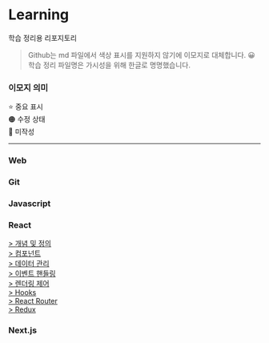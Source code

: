 # Learning

학습 정리용 리포지토리

> Github는 md 파일에서 색상 표시를 지원하지 않기에 이모지로 대체합니다. 😀 <br>
> 학습 정리 파일명은 가시성을 위해 한글로 명명했습니다.

### 이모지 의미

⭐ 중요 표시<br>
🟠 수정 상태 <br>
🔴 미작성

---

### Web

### Git

### Javascript

### React

[> 개념 및 정의](/react/%2301.%20정의.md)<br>
[> 컴포넌트](/react/%2302.%20컴포넌트.md)<br>
[> 데이터 관리]()<br>
[> 이벤트 핸들링]()<br>
[> 렌더링 제어]()<br>
[> Hooks]()<br>
[> React Router]()<br>
[> Redux]()<br>

### Next.js
